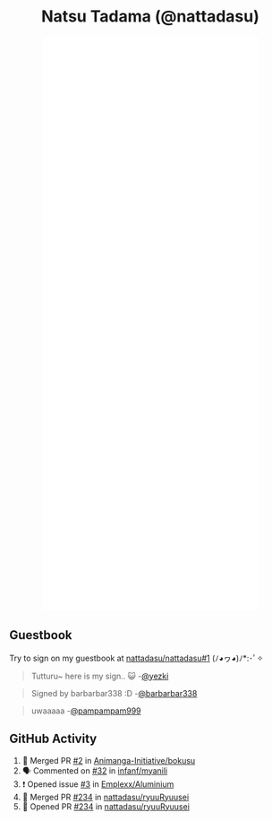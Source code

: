 <div align="center">

# Natsu Tadama (@nattadasu)

![Github Metrics](github-metrics.svg)
</div>

## Guestbook

Try to sign on my guestbook at [nattadasu/nattadasu#1](https://github.com/nattadasu/nattadasu/issues/1) (ﾉ◕ヮ◕)ﾉ\*:･ﾟ✧

<!--START:guestbook-->
> Tutturu~  here is my sign.. :smiley_cat: 
> -[@yezki](https://github.com/yezki)

> Signed by barbarbar338 :D
> -[@barbarbar338](https://github.com/barbarbar338)

> uwaaaaa
> -[@pampampam999](https://github.com/pampampam999)
<!--END:guestbook-->

## GitHub Activity
<!--START_SECTION:activity-->
1. 🎉 Merged PR [#2](https://github.com/Animanga-Initiative/bokusu/pull/2) in [Animanga-Initiative/bokusu](https://github.com/Animanga-Initiative/bokusu)
2. 🗣 Commented on [#32](https://github.com/infanf/myanili/issues/32#issuecomment-1928660716) in [infanf/myanili](https://github.com/infanf/myanili)
3. ❗ Opened issue [#3](https://github.com/Emplexx/Aluminium/issues/3) in [Emplexx/Aluminium](https://github.com/Emplexx/Aluminium)
4. 🎉 Merged PR [#234](https://github.com/nattadasu/ryuuRyuusei/pull/234) in [nattadasu/ryuuRyuusei](https://github.com/nattadasu/ryuuRyuusei)
5. 💪 Opened PR [#234](https://github.com/nattadasu/ryuuRyuusei/pull/234) in [nattadasu/ryuuRyuusei](https://github.com/nattadasu/ryuuRyuusei)
<!--END_SECTION:activity-->
